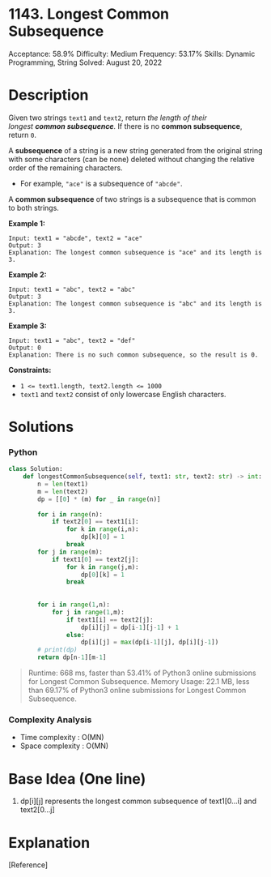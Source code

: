 # 1143. Longest Common Subsequence

Acceptance: 58.9%
Difficulty: Medium
Frequency: 53.17%
Skills: Dynamic Programming, String
Solved: August 20, 2022

# Description

Given two strings `text1` and `text2`, return *the length of their longest **common subsequence**.* If there is no **common subsequence**, return `0`.

A **subsequence** of a string is a new string generated from the original string with some characters (can be none) deleted without changing the relative order of the remaining characters.

- For example, `"ace"` is a subsequence of `"abcde"`.

A **common subsequence** of two strings is a subsequence that is common to both strings.

**Example 1:**

```
Input: text1 = "abcde", text2 = "ace"
Output: 3
Explanation: The longest common subsequence is "ace" and its length is 3.

```

**Example 2:**

```
Input: text1 = "abc", text2 = "abc"
Output: 3
Explanation: The longest common subsequence is "abc" and its length is 3.

```

**Example 3:**

```
Input: text1 = "abc", text2 = "def"
Output: 0
Explanation: There is no such common subsequence, so the result is 0.

```

**Constraints:**

- `1 <= text1.length, text2.length <= 1000`
- `text1` and `text2` consist of only lowercase English characters.

# Solutions

### Python

```python
class Solution:
    def longestCommonSubsequence(self, text1: str, text2: str) -> int:
        n = len(text1)
        m = len(text2)
        dp = [[0] * (m) for _ in range(n)]
        
        for i in range(n):
            if text2[0] == text1[i]:
                for k in range(i,n):
                    dp[k][0] = 1
                break
        for j in range(m):
            if text1[0] == text2[j]:
                for k in range(j,m):
                    dp[0][k] = 1
                break
       
        
        for i in range(1,n):
            for j in range(1,m):
                if text1[i] == text2[j]:
                    dp[i][j] = dp[i-1][j-1] + 1
                else:
                    dp[i][j] = max(dp[i-1][j], dp[i][j-1])
        # print(dp)
        return dp[n-1][m-1]
```

> Runtime: 668 ms, faster than 53.41% of Python3 online submissions for Longest Common Subsequence.
Memory Usage: 22.1 MB, less than 69.17% of Python3 online submissions for Longest Common Subsequence.
> 

### Complexity Analysis

- Time complexity : O(MN)
- Space complexity : O(MN)

# Base Idea (One line)

1. dp[i][j] represents the longest common subsequence of text1[0…i] and text2[0…j]

# Explanation

[Reference]

[](https://leetcode.com/problems/longest-common-subsequence/solution/)
